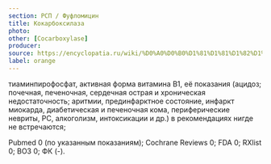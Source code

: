 ```yaml
---
section: РСП / Фуфломицин
title: Кокарбоксилаза
photo:
other: [Cocarboxylase]
producer:
source: https://encyclopatia.ru/wiki/%D0%A0%D0%B0%D1%81%D1%81%D1%82%D1%80%D0%B5%D0%BB%D1%8C%D0%BD%D1%8B%D0%B9_%D1%81%D0%BF%D0%B8%D1%81%D0%BE%D0%BA_%D0%BF%D1%80%D0%B5%D0%BF%D0%B0%D1%80%D0%B0%D1%82%D0%BE%D0%B2
label: orange
---
```


тиаминпирофосфат, активная форма витамина B1, её показания (ацидоз; почечная, печеночная, сердечная острая и хроническая недостаточность; аритмии, прединфарктное состояние, инфаркт миокарда, диабетическая и печеночная кома, периферические невриты, РС, алкоголизм, интоксикации и др.) в рекомендациях нигде не встречаются;

Pubmed 0 (по указанным показаниям); Cochrane Reviews 0; FDA 0; RXlist 0; ВОЗ 0; ФК (-).
